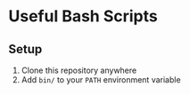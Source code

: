 # Useful Bash Scripts

## Setup

1. Clone this repository anywhere
2. Add `bin/` to your `PATH` environment variable
